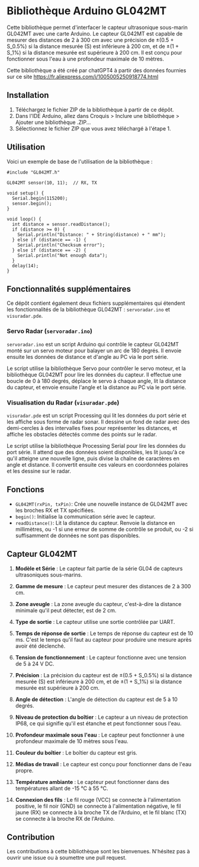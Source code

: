 # Bibliothèque Arduino GL042MT

Cette bibliothèque permet d'interfacer le capteur ultrasonique sous-marin GL042MT avec une carte Arduino. Le capteur GL042MT est capable de mesurer des distances de 2 à 300 cm avec une précision de ±(0.5 + S_0.5%) si la distance mesurée (S) est inférieure à 200 cm, et de ±(1 + S_1%) si la distance mesurée est supérieure à 200 cm. Il est conçu pour fonctionner sous l'eau à une profondeur maximale de 10 mètres.

Cette bibliothèque a été créé par chatGPT4 à partir des données fournies sur ce site https://fr.aliexpress.com/i/1005005250918774.html

## Installation

1.  Téléchargez le fichier ZIP de la bibliothèque à partir de ce dépôt.
2.  Dans l'IDE Arduino, allez dans Croquis > Inclure une bibliothèque > Ajouter une bibliothèque .ZIP...
3.  Sélectionnez le fichier ZIP que vous avez téléchargé à l'étape 1.

## Utilisation

Voici un exemple de base de l'utilisation de la bibliothèque :

    #include "GL042MT.h"
    
    GL042MT sensor(10, 11);  // RX, TX
    
    void setup() {
      Serial.begin(115200);
      sensor.begin();
    }
    
    void loop() {
      int distance = sensor.readDistance();
      if (distance >= 0) {
        Serial.println("Distance: " + String(distance) + " mm");
      } else if (distance == -1) {
        Serial.println("Checksum error");
      } else if (distance == -2) {
        Serial.println("Not enough data");
      }
      delay(14);
    }

## Fonctionnalités supplémentaires

Ce dépôt contient également deux fichiers supplémentaires qui étendent les fonctionnalités de la bibliothèque GL042MT : `servoradar.ino` et `visuradar.pde`.

### Servo Radar (`servoradar.ino`)

`servoradar.ino` est un script Arduino qui contrôle le capteur GL042MT monté sur un servo moteur pour balayer un arc de 180 degrés. Il envoie ensuite les données de distance et d'angle au PC via le port série.

Le script utilise la bibliothèque Servo pour contrôler le servo moteur, et la bibliothèque GL042MT pour lire les données du capteur. Il effectue une boucle de 0 à 180 degrés, déplace le servo à chaque angle, lit la distance du capteur, et envoie ensuite l'angle et la distance au PC via le port série.

### Visualisation du Radar (`visuradar.pde`)

`visuradar.pde` est un script Processing qui lit les données du port série et les affiche sous forme de radar sonar. Il dessine un fond de radar avec des demi-cercles à des intervalles fixes pour représenter les distances, et affiche les obstacles détectés comme des points sur le radar.

Le script utilise la bibliothèque Processing Serial pour lire les données du port série. Il attend que des données soient disponibles, les lit jusqu'à ce qu'il atteigne une nouvelle ligne, puis divise la chaîne de caractères en angle et distance. Il convertit ensuite ces valeurs en coordonnées polaires et les dessine sur le radar.

## Fonctions

-   `GL042MT(rxPin, txPin)`: Crée une nouvelle instance de GL042MT avec les broches RX et TX spécifiées.
-   `begin()`: Initialise la communication série avec le capteur.
-   `readDistance()`: Lit la distance du capteur. Renvoie la distance en millimètres, ou -1 si une erreur de somme de contrôle se produit, ou -2 si suffisamment de données ne sont pas disponibles.

## Capteur GL042MT
1.  **Modèle et Série** : Le capteur fait partie de la série GL04 de capteurs ultrasoniques sous-marins.
    
2.  **Gamme de mesure** : Le capteur peut mesurer des distances de 2 à 300 cm.
    
3.  **Zone aveugle** : La zone aveugle du capteur, c'est-à-dire la distance minimale qu'il peut détecter, est de 2 cm.
    
4.  **Type de sortie** : Le capteur utilise une sortie contrôlée par UART.
    
5.  **Temps de réponse de sortie** : Le temps de réponse du capteur est de 10 ms. C'est le temps qu'il faut au capteur pour produire une mesure après avoir été déclenché.
    
6.  **Tension de fonctionnement** : Le capteur fonctionne avec une tension de 5 à 24 V DC.
    
7.  **Précision** : La précision du capteur est de ±(0.5 + S_0.5%) si la distance mesurée (S) est inférieure à 200 cm, et de ±(1 + S_1%) si la distance mesurée est supérieure à 200 cm.
    
8.  **Angle de détection** : L'angle de détection du capteur est de 5 à 10 degrés.
    
9.  **Niveau de protection du boîtier** : Le capteur a un niveau de protection IP68, ce qui signifie qu'il est étanche et peut fonctionner sous l'eau.
    
10.  **Profondeur maximale sous l'eau** : Le capteur peut fonctionner à une profondeur maximale de 10 mètres sous l'eau.
    
11.  **Couleur du boîtier** : Le boîtier du capteur est gris.
    
12.  **Médias de travail** : Le capteur est conçu pour fonctionner dans de l'eau propre.
    
13.  **Température ambiante** : Le capteur peut fonctionner dans des températures allant de -15 °C à 55 °C.
    
14.  **Connexion des fils** : Le fil rouge (VCC) se connecte à l'alimentation positive, le fil noir (GND) se connecte à l'alimentation négative, le fil jaune (RX) se connecte à la broche TX de l'Arduino, et le fil blanc (TX) se connecte à la broche RX de l'Arduino.

## Contribution

Les contributions à cette bibliothèque sont les bienvenues. N'hésitez pas à ouvrir une issue ou à soumettre une pull request.
